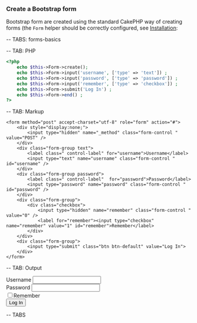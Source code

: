 ### Create a Bootstrap form

Bootstrap form are created using the standard CakePHP way of creating forms (the `Form` helper should be 
correctly configured, see [Installation](../index.md#Installation):

-- TABS: forms-basics

-- TAB: PHP

```php
<?php
    echo $this->Form->create();
    echo $this->Form->input('username', ['type' => 'text']) ;
    echo $this->Form->input('password', ['type' => 'password']) ;
    echo $this->Form->input('remember', ['type' => 'checkbox']) ;
    echo $this->Form->submit('Log In') ;
    echo $this->Form->end() ;
?>
```

-- TAB: Markup

```markup
<form method="post" accept-charset="utf-8" role="form" action="#">
    <div style="display:none;">
        <input type="hidden" name="_method" class="form-control "  value="POST" />
    </div>
    <div class="form-group text">
        <label class=" control-label" for="username">Username</label>
        <input type="text" name="username" class="form-control "  id="username" />
    </div>
    <div class="form-group password">
        <label class=" control-label"  for="password">Password</label>
        <input type="password" name="password" class="form-control "  id="password" />
    </div>
    <div class="form-group">
        <div class="checkbox">
            <input type="hidden" name="remember" class="form-control "  value="0" />
            <label for="remember"><input type="checkbox" name="remember" value="1" id="remember">Remember</label>
        </div>
    </div>
    <div class="form-group">
        <input type="submit" class="btn btn-default" value="Log In">
    </div>
</form>
```

-- TAB: Output

<form method="post" accept-charset="utf-8" role="form" action="#">
    <div style="display:none;">
        <input type="hidden" name="_method" class="form-control "  value="POST" />
    </div>
    <div class="form-group text">
        <label class=" control-label" for="username">Username</label>
        <input type="text" name="username" class="form-control "  id="username" />
    </div>
    <div class="form-group password">
        <label class=" control-label"  for="password">Password</label>
        <input type="password" name="password" class="form-control "  id="password" />
    </div>
    <div class="form-group">
        <div class="checkbox">
            <input type="hidden" name="remember" class="form-control "  value="0" />
            <label for="remember"><input type="checkbox" name="remember" value="1" id="remember">Remember</label>
        </div>
    </div>
    <div class="form-group">
        <input type="submit" class="btn btn-default" value="Log In">
    </div>
</form>

-- TABS
